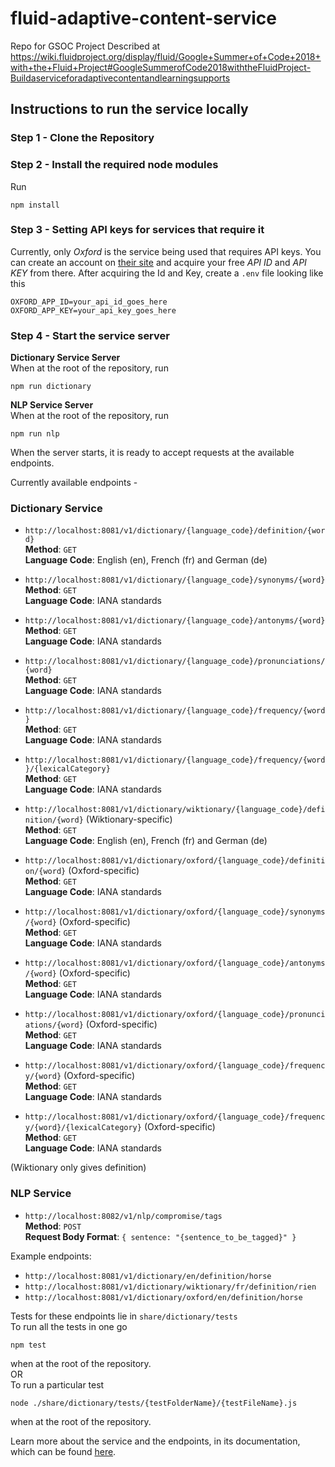 # fluid-adaptive-content-service
Repo for GSOC Project Described at https://wiki.fluidproject.org/display/fluid/Google+Summer+of+Code+2018+with+the+Fluid+Project#GoogleSummerofCode2018withtheFluidProject-Buildaserviceforadaptivecontentandlearningsupports

## Instructions to run the service locally
### Step 1 - Clone the Repository
### Step 2 - Install the required node modules
Run
```
npm install
```
### Step 3 - Setting API keys for services that require it
Currently, only *Oxford* is the service being used that requires API keys. You can create an account on [their site](https://developer.oxforddictionaries.com/) and acquire your free *API ID* and *API KEY* from there.
After acquiring the Id and Key, create a `.env` file looking like this
```
OXFORD_APP_ID=your_api_id_goes_here
OXFORD_APP_KEY=your_api_key_goes_here
```
### Step 4 - Start the service server
**Dictionary Service Server**\
When at the root of the repository, run
```
npm run dictionary
```
**NLP Service Server**\
When at the root of the repository, run
```
npm run nlp
```

When the server starts, it is ready to accept requests at the available endpoints.

Currently available endpoints - 
### Dictionary Service
- `http://localhost:8081/v1/dictionary/{language_code}/definition/{word}`\
**Method**: `GET`\
**Language Code**: English (en), French (fr) and German (de)

- `http://localhost:8081/v1/dictionary/{language_code}/synonyms/{word}`\
**Method**: `GET`\
**Language Code**: IANA standards

- `http://localhost:8081/v1/dictionary/{language_code}/antonyms/{word}`\
**Method**: `GET`\
**Language Code**: IANA standards

- `http://localhost:8081/v1/dictionary/{language_code}/pronunciations/{word}`\
**Method**: `GET`\
**Language Code**: IANA standards

- `http://localhost:8081/v1/dictionary/{language_code}/frequency/{word}`\
**Method**: `GET`\
**Language Code**: IANA standards
- `http://localhost:8081/v1/dictionary/{language_code}/frequency/{word}/{lexicalCategory}`\
**Method**: `GET`\
**Language Code**: IANA standards

- `http://localhost:8081/v1/dictionary/wiktionary/{language_code}/definition/{word}` (Wiktionary-specific)\
**Method**: `GET`\
**Language Code**: English (en), French (fr) and German (de)

- `http://localhost:8081/v1/dictionary/oxford/{language_code}/definition/{word}` (Oxford-specific)\
**Method**: `GET`\
**Language Code**: IANA standards

- `http://localhost:8081/v1/dictionary/oxford/{language_code}/synonyms/{word}` (Oxford-specific)\
**Method**: `GET`\
**Language Code**: IANA standards

- `http://localhost:8081/v1/dictionary/oxford/{language_code}/antonyms/{word}` (Oxford-specific)\
**Method**: `GET`\
**Language Code**: IANA standards

- `http://localhost:8081/v1/dictionary/oxford/{language_code}/pronunciations/{word}` (Oxford-specific)\
**Method**: `GET`\
**Language Code**: IANA standards

- `http://localhost:8081/v1/dictionary/oxford/{language_code}/frequency/{word}` (Oxford-specific)\
**Method**: `GET`\
**Language Code**: IANA standards
- `http://localhost:8081/v1/dictionary/oxford/{language_code}/frequency/{word}/{lexicalCategory}` (Oxford-specific)\
**Method**: `GET`\
**Language Code**: IANA standards

(Wiktionary only gives definition)

### NLP Service
- `http://localhost:8082/v1/nlp/compromise/tags`\
**Method**: `POST`\
**Request Body Format**: `{ sentence: "{sentence_to_be_tagged}" }`

Example endpoints:
- `http://localhost:8081/v1/dictionary/en/definition/horse`
- `http://localhost:8081/v1/dictionary/wiktionary/fr/definition/rien`
- `http://localhost:8081/v1/dictionary/oxford/en/definition/horse`

Tests for these endpoints lie in `share/dictionary/tests`\
To run all the tests in one go
```
npm test
```
when at the root of the repository.\
OR\
To run a particular test
```
node ./share/dictionary/tests/{testFolderName}/{testFileName}.js
```
when at the root of the repository.

Learn more about the service and the endpoints, in its documentation, which can be found [here](https://app.swaggerhub.com/apis/kunal4/fluid-adaptive-content-service/1.0.0).